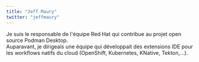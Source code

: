 ```yaml
---
title: "Jeff Maury"
twitter: "jeffmaury"
---
```


Je suis le responsable de l'équipe Red Hat qui contribue au projet open source Podman Desktop.  
Auparavant, je dirigeais une équipe qui développait des extensions IDE pour les workflows natifs du cloud (OpenShift, Kubernetes, KNative, Tekton,...).
